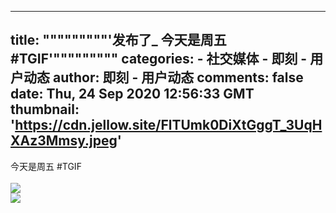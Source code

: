 
---
title: """""""""'发布了_ 今天是周五 #TGIF'"""""""""
categories: 
    - 社交媒体
    - 即刻 - 用户动态
author: 即刻 - 用户动态
comments: false
date: Thu, 24 Sep 2020 12:56:33 GMT
thumbnail: 'https://cdn.jellow.site/FlTUmk0DiXtGggT_3UqHXAz3Mmsy.jpeg'
---

<div>   
今天是周五 #TGIF <br><br><img referrerpolicy="no-referrer" src="https://cdn.jellow.site/FlTUmk0DiXtGggT_3UqHXAz3Mmsy.jpeg"><br><img referrerpolicy="no-referrer" src="https://cdn.jellow.site/FsH6TznRCsW3iHSrTosehcaNkijd.jpeg"><br>  
</div>
            